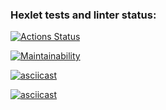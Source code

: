 ### Hexlet tests and linter status:
[![Actions Status](https://github.com/owsmurf/frontend-project-44/actions/workflows/hexlet-check.yml/badge.svg)](https://github.com/owsmurf/frontend-project-44/actions)

[![Maintainability](https://api.codeclimate.com/v1/badges/5f446bd97c396073ce71/maintainability)](https://codeclimate.com/github/owsmurf/frontend-project-44/maintainability)

[![asciicast](https://asciinema.org/a/sCyAQY0ZdtiJwj2aVuf9dz9cT.svg)](https://asciinema.org/a/sCyAQY0ZdtiJwj2aVuf9dz9cT)

[![asciicast](https://asciinema.org/a/1fpS1rUtaAj781OT1Xsl0Zs1v.svg)](https://asciinema.org/a/1fpS1rUtaAj781OT1Xsl0Zs1v)